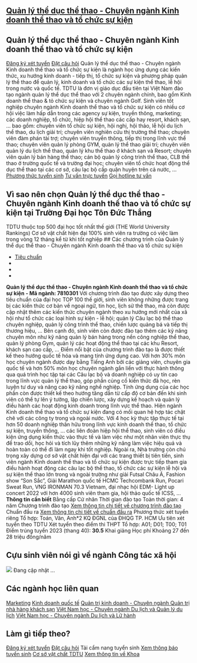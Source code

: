 
## [Quản lý thể dục thể thao - Chuyên ngành Kinh doanh thể thao và tổ chức sự kiện](/dai-hoc/nganh-hoc/quan-ly-duc-thao-chuyen-nganh-kinh-doanh-thao-va-chuc-su-kien)
## Quản lý thể dục thể thao - Chuyên ngành Kinh doanh thể thao và tổ chức sự kiện
[Đăng ký xét tuyển](https://xettuyen.tdtu.edu.vn) 
[Đặt câu hỏi](../../../../) Quản lý thể dục thể thao - Chuyên ngành Kinh doanh thể thao và tổ chức sự kiện
là ngành học ứng dụng các kiến thức, xu hướng kinh doanh - tiếp thị, tổ
chức sự kiện và phương pháp quản lý thể thao để quản lý, kinh doanh và tổ
chức các sự kiện thể thao, lễ hội trong nước và quốc tế. TDTU là đơn vị giáo dục đầu tiên tại Việt Nam đào tạo ngành quản lý thể dục
thể thao với 2 chuyên ngành chính, bao gồm Kinh doanh thể thao & tỏ chức sự kiện
và chuyên ngành Golf. Sinh viên tốt nghiệp chuyên ngành Kinh doanh thể thao và tổ chức sự kiện có
nhiều cơ hội việc làm hấp dẫn trong các agency sự kiện, truyền thông, marketing;
các doanh nghiệp, tổ chức, hiệp hội thể thao các cấp hay resort, khách sạn, …
bao gồm: chuyên viên tổ chức sự kiện, hội nghị, hội thảo, lễ hội du lịch thể
thao, du lịch giải trí; chuyên viên nghiên cứu thị trường thể thao; chuyên viên
đàm phán tài trợ; chuyên viên truyền thông, tiếp thị trong lĩnh vực thể thao;
chuyên viên quản lý phòng GYM, quản lý thể thao giải trí; chuyên viên quản lý du
lịch thể thao, quản lý khu thể thao ở khách sạn và Resort; chuyên viên quản lý
bán hàng thể thao; cán bộ quản lý công trình thể thao, CLB thể thao ở trường
quốc tế và trường đại học; chuyên viên tổ chức hoạt động thể dục thể thao tại
các cơ sở, câu lạc bộ cấp quận huyện trên cả nước, …
[Phương thức tuyển sinh](../../../../dai-hoc/tuyen-sinh/phuong-thuc-2024) 
[Tư vấn trực tuyến](https://www.facebook.com/tuyensinhtdtu) 
[Gọi hotline tư vấn](../../../../hoc-tai-tdtu/ho-tro-sinh-vien) 
## Vì sao nên chọn Quản lý thể dục thể thao - Chuyên ngành Kinh doanh thể thao và tổ chức sự kiện tại Trường Đại học Tôn Đức Thắng
 TDTU thuộc top 500 đại học tốt nhất thế giới (THE World University Rankings) Cơ sở vật chất hiện đại 100% sinh viên ra trường có việc làm trong vòng 12 tháng kể từ khi tốt nghiệp ## Các chương trình của Quản lý thể dục thể thao - Chuyên ngành Kinh doanh thể thao và tổ chức sự kiện
* [Tiêu chuẩn](#tab-dn7ns-1)
* 
* 
* 
**Quản lý thể dục thể thao - Chuyên ngành Kinh doanh thể thao và tổ chức sự kiện** 
**- Mã ngành: 7810301** Với chương trình đào tạo được xây dựng theo tiêu chuẩn của đại học TOP 100 thế
giới, sinh viên không những được trang bị các kiến thức cơ bản về ngoại ngữ, tin
học, lịch sử thể thao, mà còn được cập nhật thêm các kiến thức chuyên ngành theo
xu hướng mới nhất của xã hội như tổ chức các loại hình sự kiện - lễ hội; quản lý
Câu lạc bộ thể thao chuyên nghiệp, quản lý công trình thể thao, chiến lược quảng
bá và tiếp thị thương hiệu, … Bên cạnh đó, sinh viên còn được đào tạo thêm các kỹ năng chuyên môn như kỹ
năng quản lý bán hàng trong nền công nghiệp thể thao, quản lý phòng Gym, quản lý
các hoạt động thể thao tại các khu Resort, khách sạn cao cấp, … Điểm nổi bật của chương trình đào tạo là được thiết kế theo hướng quốc tế hóa
và mang tính ứng dụng cao. Với hơn 30% môn học chuyên ngành được dạy bằng Tiếng
Anh bởi các giảng viên, chuyên gia quốc tế và hơn 50% môn học chuyên ngành gắn
liền với thực hành thông qua quá trình học tập tại các Câu lạc bộ và doanh
nghiệp có uy tín cao trong lĩnh vực quản lý thể thao, góp phần củng cố kiến thức
đã học, rèn luyện tư duy và nâng cao kỹ năng nghề nghiệp. Tính ứng dụng của các học phần còn được thiết kế theo hướng tăng dần từ cấp độ
cơ bản đến khi sinh viên có thể tự lên ý tưởng, lập chiến lược, xây dựng kế
hoạch và quản lý điều hành các hoạt động kinh doanh trong lĩnh vực thể thao. Hiện ngành Kinh doanh thể thao và tổ chức sự kiện đang có mối quan hệ hợp tác
chặt chẽ với các công ty trong và ngoài nước. Với 4 học kỳ thực tập thực
tế tại hơn 50 doanh nghiệp thân hữu trong lĩnh vực kinh doanh thể thao,
tổ chức sự kiện, truyền thông, … các liên đoàn hiệp hội thể thao,
sinh viên có điều kiện ứng dụng kiến thức vào thực tế và làm việc
như một nhân viên thực thụ để trao dồi, học hỏi và tích lũy thêm những
kỹ năng làm việc hiệu quả và hoàn toàn có thể đi làm ngay khi tốt nghiệp. Ngoài ra, Nhà trường còn chú trọng xây dựng cơ sở vật chất hiện đại với các
trang thiết bị tiên tiến, sinh viên ngành Kinh doanh thể thao và tổ chức sự kiện
được trực tiếp tham gia điều hành hoạt động các câu lạc bộ thể thao, tổ chức các
sự kiện lễ hội và sự kiện thể thao lớn trong và ngoài trường như giải Futsal
Châu Á, Fashion show “Son Sắc”, Giải Marathon quốc tế HCMC Techcombank Run,
Pocari Sweat Run, VNG IRONMAN 70.3 Vietnam, đại nhạc hội EDM- Light up concert
2022 với hơn 4000 sinh viên tham gia, hội thảo quốc tế ICSS, …
**Thông tin cần biết** Bằng cấp Cử nhân
 Thời gian đào tạo Toàn thời gian: 4 năm
 Chương trình đào tạo [Xem thông tin chi tiết về chương trình đào
tạo](https://cktt-cdr.tdtu.edu.vn/chuongtrinhdaotao?type=tuyensinh&hedaotao=0)
 Chuẩn đầu ra [Xem thông tin chi tiết về chuẩn đầu
ra](https://cktt-cdr.tdtu.edu.vn/chuandaura?type=tuyensinh&hedaotao=0)
 Phương thức xét tuyển riêng Tổ hợp: Toán, Văn, Anh\*2 KQ ĐGNL của ĐHQG TP. HCM Ưu tiên xét tuyển theo TDTU
 Xét tuyển theo điểm thi THPT Tổ hợp: A01; D01; T00; T01 Điểm trúng tuyển 2023 (thang 40):  **30.5**
 Khai giảng Học phí Khoảng 27 đến 28 triệu đồng/năm
## Cựu sinh viên nói gì về ngành Công tác xã hội
![](https://admission.tdtu.edu.vn) Đang cập nhật ...
## Các ngành học liên quan
[Marketing](#) 
[Kinh doanh quốc tế](../../../../dai-hoc/nganh-hoc/kinh-doanh-quoc-te) 
[Quản trị kinh doanh - Chuyên ngành Quản trị nhà hàng khách sạn](../../../../dai-hoc/nganh-hoc/quan-tri-kinh-doanh-chuyen-nganh-quan-tri-nha-hang-khach-san) 
[Việt Nam học - Chuyên ngành Du lịch và Quản lý du lịch](../../../../dai-hoc/nganh-hoc/viet-nam-hoc-chuyen-nganh-du-lich-va-quan-ly-du-lich) 
[Việt Nam học - Chuyên ngành Du lịch và Lữ hành](../../../../dai-hoc/nganh-hoc/viet-nam-hoc-chuyen-nganh-du-lich-va-lu-hanh) 
## Làm gì tiếp theo?
[Đăng ký xét tuyển](https://xettuyen.tdtu.edu.vn) 
[Đặt câu hỏi](../../../../) 
Tải cẩm nang tuyển sinh
[Xem thông báo tuyển sinh](../../../../dai-hoc/tuyen-sinh/phuong-thuc-2024) 
[Cơ sở vật chất TDTU](../../../../gioi-thieu/co-so-vat-chat) 
[Xem thông tin về Khoa](https://fss.tdtu.edu.vn/) 
